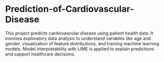 # Prediction-of-Cardiovascular-Disease
This project predicts cardiovascular disease using patient health data. It involves exploratory data analysis to understand variables like age and gender, visualization of feature distributions, and training machine learning models. Model interpretability with LIME is applied to explain predictions and support healthcare decisions.
